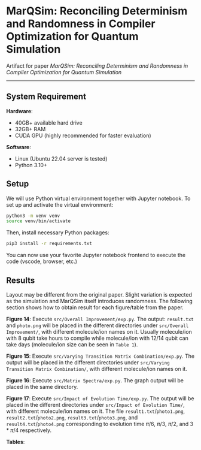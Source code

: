# MarQSim: Reconciling Determinism and Randomness in Compiler Optimization for Quantum Simulation

Artifact for paper _MarQSim: Reconciling Determinism and Randomness in Compiler Optimization for Quantum Simulation_

---

## System Requirement

**Hardware**:

* 40GB+ available hard drive
* 32GB+ RAM
* CUDA GPU (highly recommended for faster evaluation)

**Software**:

* Linux (Ubuntu 22.04 server is tested)
* Python 3.10+

## Setup

We will use Python virtual environment together with Jupyter notebook. To set up and activate the virtual environment:

```bash
python3 -m venv venv
source venv/bin/activate
```

Then, install necessary Python packages:

```bash
pip3 install -r requirements.txt
```

You can now use your favorite Jupyter notebook frontend to execute the code (vscode, browser, etc.)

## Results

Layout may be different from the original paper. Slight variation is expected as the simulation and MarQSim itself introduces randomness. The following section shows how to obtain result for each figure/table from the paper.

**Figure 14**: Execute `src/Overall Improvement/exp.py`. The output: `result.txt` and `photo.png` will be placed in the different directories under `src/Overall Improvement/`, with different molecule/ion names on it. Usually molecule/ion with 8 qubit take hours to compile while molecule/ion with 12/14 qubit can take days (molecule/ion size can be seen in `Table 1`).

**Figure 15**: Execute `src/Varying Transition Matrix Combination/exp.py`. The output will be placed in the different directories under `src/Varying Transition Matrix Combination/`, with different molecule/ion names on it.

**Figure 16**: Execute `src/Matrix Spectra/exp.py`. The graph output will be placed in the same directory.

**Figure 17**: Execute `src/Impact of Evolution Time/exp.py`. The output will be placed in the different directories under `src/Impact of Evolution Time/`, with different molecule/ion names on it. The file `result1.txt`/`photo1.png`, `result2.txt`/`photo2.png`, `result3.txt`/`photo3.png`, and `result4.txt`/`photo4.png` corresponding to evolution time $\pi/6$, $\pi/3$, $\pi/2$, and $3*\pi/4$ respectively.


**Tables**:
